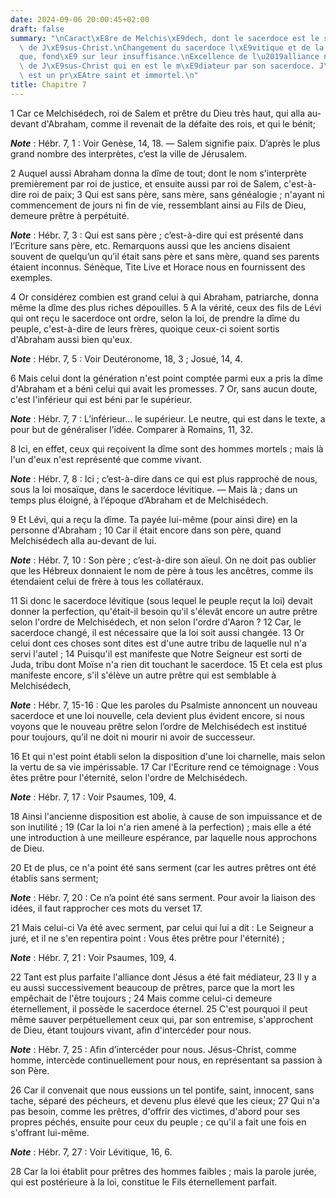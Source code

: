 ```yaml
---
date: 2024-09-06 20:00:45+02:00
draft: false
summary: "\nCaract\xE8re de Melchis\xE9dech, dont le sacerdoce est le symbole du sacerdoce\
  \ de J\xE9sus-Christ.\nChangement du sacerdoce l\xE9vitique et de la loi mosa\xEF\
  que, fond\xE9 sur leur insuffisance.\nExcellence de l\u2019alliance nouvelle, et\
  \ de J\xE9sus-Christ qui en est le m\xE9diateur par son sacerdoce. J\xE9sus-Christ\
  \ est un pr\xEAtre saint et immortel.\n"
title: Chapitre 7
---
```





1 Car ce Melchisédech, roi de Salem et prêtre du Dieu très haut, qui alla au-devant d'Abraham, comme il revenait de la défaite des rois, et qui le bénit;

***Note*** :  Hébr. 7, 1 : Voir Genèse, 14, 18. ― Salem signifie paix. D’après le plus grand nombre des interprètes, c’est la ville de Jérusalem.

2 Auquel aussi Abraham donna la dîme de tout; dont le nom s'interprète premièrement par roi de justice, et ensuite aussi par roi de Salem, c'est-à-dire roi de paix; 3 Qui est sans père, sans mère, sans généalogie ; n'ayant ni commencement de jours ni fin de vie, ressemblant ainsi au Fils de Dieu, demeure prêtre à perpétuité.

***Note*** :  Hébr. 7, 3 : Qui est sans père ; c’est-à-dire qui est présenté dans l’Ecriture sans père, etc. Remarquons aussi que les anciens disaient souvent de quelqu’un qu’il était sans père et sans mère, quand ses parents étaient inconnus. Sénèque, Tite Live et Horace nous en fournissent des exemples.


4 Or considérez combien est grand celui à qui Abraham, patriarche, donna même la dîme des plus riches dépouilles. 5 A la vérité, ceux des fils de Lévi qui ont reçu le sacerdoce ont ordre, selon la loi, de prendre la dîme du peuple, c'est-à-dire de leurs frères, quoique ceux-ci soient sortis d'Abraham aussi bien qu'eux.

***Note*** :  Hébr. 7, 5 : Voir Deutéronome, 18, 3 ; Josué, 14, 4.

6 Mais celui dont la génération n'est point comptée parmi eux a pris la dîme d'Abraham et a béni celui qui avait les promesses. 7 Or, sans aucun doute, c'est l'inférieur qui est béni par le supérieur.

***Note*** :  Hébr. 7, 7 : L’inférieur… le supérieur. Le neutre, qui est dans le texte, a pour but de généraliser l’idée. Comparer à Romains, 11, 32.

8 Ici, en effet, ceux qui reçoivent la dîme sont des hommes mortels ; mais là l'un d'eux n'est représenté que comme vivant.

***Note*** :  Hébr. 7, 8 : Ici ; c’est-à-dire dans ce qui est plus rapproché de nous, sous la loi mosaïque, dans le sacerdoce lévitique. ― Mais là ; dans un temps plus éloigné, à l’époque d’Abraham et de Melchisédech.

9 Et Lévi, qui a reçu la dîme. Ta payée lui-même (pour ainsi dire) en la personne d'Abraham ; 10 Car il était encore dans son père, quand Melchisédech alla au-devant de lui.

***Note*** :  Hébr. 7, 10 : Son père ; c’est-à-dire son aïeul. On ne doit pas oublier que les Hébreux donnaient le nom de père à tous les ancêtres, comme ils étendaient celui de frère à tous les collatéraux.


11 Si donc le sacerdoce lévitique (sous lequel le peuple reçut la loi) devait donner la perfection, qu'était-il besoin qu'il s'élevât encore un autre prêtre selon l'ordre de Melchisédech, et non selon l'ordre d'Aaron ? 12 Car, le sacerdoce changé, il est nécessaire que la loi soit aussi changée. 13 Or celui dont ces choses sont dites est d'une autre tribu de laquelle nul n'a servi l'autel ; 14 Puisqu'il est manifeste que Notre Seigneur est sorti de Juda, tribu dont Moïse n'a rien dit touchant le sacerdoce. 15 Et cela est plus manifeste encore, s'il s'élève un autre prêtre qui est semblable à Melchisédech,

***Note*** :  Hébr. 7, 15-16 : Que les paroles du Psalmiste annoncent un nouveau sacerdoce et une loi nouvelle, cela devient plus évident encore, si nous voyons que le nouveau prêtre selon l’ordre de Melchisédech est institué pour toujours, qu’il ne doit ni mourir ni avoir de successeur.

16 Et qui n'est point établi selon la disposition d'une loi charnelle, mais selon la vertu de sa vie impérissable. 17 Car l'Ecriture rend ce témoignage : Vous êtes prêtre pour l'éternité, selon l'ordre de Melchisédech.

***Note*** :  Hébr. 7, 17 : Voir Psaumes, 109, 4.


18 Ainsi l'ancienne disposition est abolie, à cause de son impuissance et de son inutilité ; 19 (Car la loi n'a rien amené à la perfection) ; mais elle a été une introduction à une meilleure espérance, par laquelle nous approchons de Dieu.


20 Et de plus, ce n'a point été sans serment (car les autres prêtres ont été établis sans serment;

***Note*** :  Hébr. 7, 20 : Ce n’a point été sans serment. Pour avoir la liaison des idées, il faut rapprocher ces mots du verset 17.

21 Mais celui-ci Va été avec serment, par celui qui lui a dit : Le Seigneur a juré, et il ne s'en repentira point : Vous êtes prêtre pour l'éternité) ;

***Note*** :  Hébr. 7, 21 : Voir Psaumes, 109, 4.

22 Tant est plus parfaite l'alliance dont Jésus a été fait médiateur, 23 Il y a eu aussi successivement beaucoup de prêtres, parce que la mort les empêchait de l'être toujours ; 24 Mais comme celui-ci demeure éternellement, il possède le sacerdoce éternel. 25 C'est pourquoi il peut même sauver perpétuellement ceux qui, par son entremise, s'approchent de Dieu, étant toujours vivant, afin d'intercéder pour nous.

***Note*** :  Hébr. 7, 25 : Afin d’intercéder pour nous. Jésus-Christ, comme homme, intercède continuellement pour nous, en représentant sa passion à son Père.


26 Car il convenait que nous eussions un tel pontife, saint, innocent, sans tache, séparé des pécheurs, et devenu plus élevé que les cieux; 27 Qui n'a pas besoin, comme les prêtres, d'offrir des victimes, d'abord pour ses propres péchés, ensuite pour ceux du peuple ; ce qu'il a fait une fois en s'offrant lui-même.

***Note*** :  Hébr. 7, 27 : Voir Lévitique, 16, 6.

28 Car la loi établit pour prêtres des hommes faibles ; mais la parole jurée, qui est postérieure à la loi, constitue le Fils éternellement parfait.

